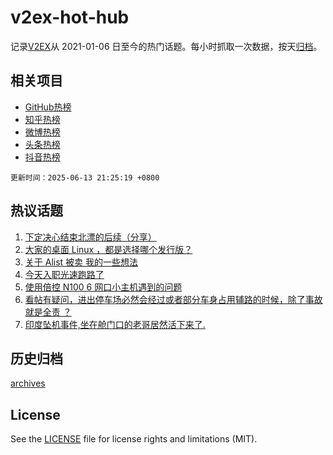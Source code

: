 # v2ex-hot-hub

 记录[V2EX](https://www.v2ex.com/)从 2021-01-06 日至今的热门话题。每小时抓取一次数据，按天[归档](archives)。
 
 ## 相关项目

- [GitHub热榜](https://github.com/lonnyzhang423/github-hot-hub)
- [知乎热榜](https://github.com/lonnyzhang423/zhihu-hot-hub)
- [微博热榜](https://github.com/lonnyzhang423/weibo-hot-hub)
- [头条热榜](https://github.com/lonnyzhang423/toutiao-hot-hub)
- [抖音热榜](https://github.com/lonnyzhang423/douyin-hot-hub)


 `更新时间：2025-06-13 21:25:19 +0800`

## 热议话题

1. [下定决心结束北漂的后续（分享）](https://www.v2ex.com/t/1138278)
1. [大家的桌面 Linux ，都是选择哪个发行版？](https://www.v2ex.com/t/1138317)
1. [关于 Alist 被卖 我的一些想法](https://www.v2ex.com/t/1138250)
1. [今天入职光速跑路了](https://www.v2ex.com/t/1138378)
1. [使用倍控 N100 6 网口小主机遇到的问题](https://www.v2ex.com/t/1138283)
1. [看帖有疑问，进出停车场必然会经过或者部分车身占用辅路的时候，除了事故就是全责 ？](https://www.v2ex.com/t/1138335)
1. [印度坠机事件,坐在舱门口的老哥居然活下来了.](https://www.v2ex.com/t/1138319)

## 历史归档

[archives](archives)

## License

See the [LICENSE](LICENSE) file for license rights and limitations (MIT).
